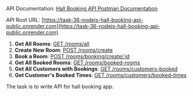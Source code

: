 API Documentation: [Hall Booking API Postman Documentation](https://documenter.getpostman.com/view/31548663/2sA2r53kQ3)

API Root URL: [https://task-36-nodejs-hall-booking-api-public.onrender.com](https://task-36-nodejs-hall-booking-api-public.onrender.com)

1. **Get All Rooms**: [GET /rooms/all](https://documenter.getpostman.com/view/31548663/2sA2r53kQ3#GET-rooms-all)
2. **Create New Room**: [POST /rooms/create](https://documenter.getpostman.com/view/31548663/2sA2r53kQ3#POST-rooms-create)
3. **Book a Room**: [POST /rooms/booking/create/:id](https://documenter.getpostman.com/view/31548663/2sA2r53kQ3#POST-rooms-booking-create-id)
4. **Get All Booked Rooms**: [GET /rooms/booked-rooms](https://documenter.getpostman.com/view/31548663/2sA2r53kQ3#GET-rooms-booked-rooms)
5. **Get All Customers with Bookings**: [GET /rooms/customers-booked](https://documenter.getpostman.com/view/31548663/2sA2r53kQ3#GET-rooms-customers-booked)
6. **Get Customer's Booked Times**: [GET /rooms/customers/booked-times](https://documenter.getpostman.com/view/31548663/2sA2r53kQ3#GET-rooms-customers-booked-times)


The task is to write API for hall booking app.
